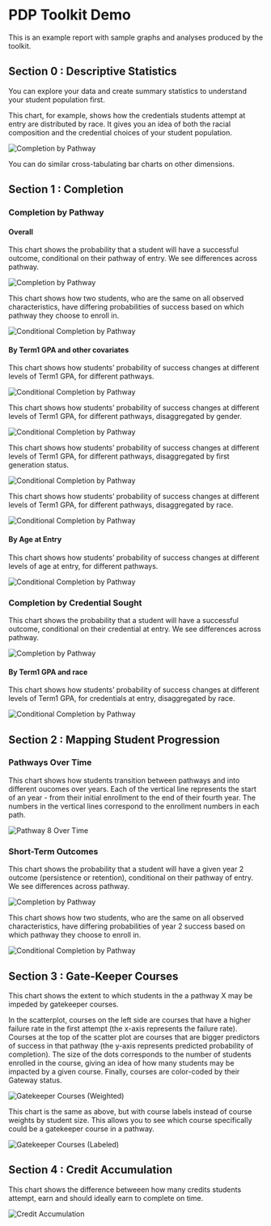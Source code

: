 # PDP Toolkit Demo

This is an example report with sample graphs and analyses produced by the toolkit.

## Section 0 : Descriptive Statistics

You can explore your data and create summary statistics to understand your student population first.

This chart, for example, shows how the credentials students attempt at entry are distributed by race. It gives you an idea of both the racial composition and the credential choices of your student population.

![Completion by Pathway](4_output/sec0_credsbyrace.png)

You can do similar cross-tabulating bar charts on other dimensions. 

## Section 1 : Completion

### Completion by Pathway

#### Overall

This chart shows the probability that a student will have a successful outcome, conditional on their pathway of entry. We see differences across pathway. 

![Completion by Pathway](4_output/pathway_stacked.png)

This chart shows how two students, who are the same on all observed characteristics, have differing probabilities of success based on which pathway they choose to enroll in.

![Conditional Completion by Pathway](4_output/pathway_stacked_cond.png)

#### By Term1 GPA and other covariates

This chart shows how students’ probability of success changes at different levels of Term1 GPA, for different pathways.

![Conditional Completion by Pathway](4_output/pathway_gpa.png)

This chart shows how students’ probability of success changes at different levels of Term1 GPA, for different pathways, disaggregated by gender.

![Conditional Completion by Pathway](4_output/pathway_gpa_gender.png)

This chart shows how students’ probability of success changes at different levels of Term1 GPA, for different pathways, disaggregated by first generation status.

![Conditional Completion by Pathway](4_output/pathway_gpa_firstgen.png)

This chart shows how students’ probability of success changes at different levels of Term1 GPA, for different pathways, disaggregated by race.

![Conditional Completion by Pathway](4_output/pathway_gpa_race.png)

#### By Age at Entry

This chart shows how students’ probability of success changes at different levels of age at entry, for different pathways.

![Conditional Completion by Pathway](4_output/pathway_age.png)


### Completion by Credential Sought

This chart shows the probability that a student will have a successful outcome, conditional on their credential at entry. We see differences across pathway. 

![Completion by Pathway](4_output/creds_stacked.png)

#### By Term1 GPA and race

This chart shows how students’ probability of success changes at different levels of Term1 GPA, for credentials at entry, disaggregated by race.

![Conditional Completion by Pathway](4_output/creds_gpa_race.png)


## Section 2 : Mapping Student Progression 

### Pathways Over Time

This chart shows how students transition between pathways and into different oucomes over years. Each of the vertical line represents the start of an year - from their initial enrollment to the end of their fourth year. The numbers in the vertical lines correspond to the enrollment numbers in each path.

![Pathway 8 Over Time](4_output/sankey-pathway5.png)

### Short-Term Outcomes

This chart shows the probability that a student will have a given year 2 outcome (persistence or retention), conditional on their pathway of entry. We see differences across pathway. 

![Completion by Pathway](4_output/s2_pathway_stacked.png)

This chart shows how two students, who are the same on all observed characteristics, have differing probabilities of year 2 success based on which pathway they choose to enroll in.

![Conditional Completion by Pathway](4_output/s2_pathway_stacked_cond.png)

## Section 3 : Gate-Keeper Courses 

This chart shows the extent to which students in the a pathway X may be impeded by gatekeeper courses. 

In the scatterplot, courses on the left side are courses that have a higher failure rate in the first attempt (the x-axis represents the failure rate). Courses at the top of the scatter plot are courses that are bigger predictors of success in that pathway (the y-axis represents predicted probability of completion). The size of the dots corresponds to the number of students enrolled in the course, giving an idea of how many students may be impacted by a given course. Finally, courses are color-coded by their Gateway status. 

![Gatekeeper Courses (Weighted)](4_output/s3-weighted.png)

This chart is the same as above, but with course labels instead of course weights by student size. This allows you to see which course specifically could be a gatekeeper course in a pathway.

![Gatekeeper Courses (Labeled)](4_output/s3-labeled.png)


## Section 4 : Credit Accumulation

This chart shows the difference betweeen how many credits students attempt, earn and should ideally earn to complete on time.

![Credit Accumulation](4_output/s4-cumu.png)
